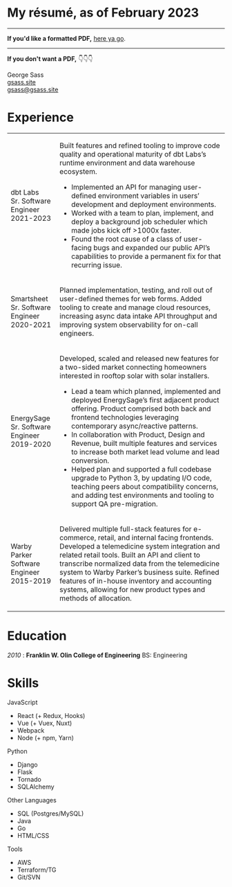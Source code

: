 # My résumé, as of February 2023

------

__If you'd like a formatted PDF,__ [here ya go](/assets/resume_2023.pdf).

------

__If you don't want a PDF,__ 👇👇👇

<div class="resume-container">
  <div class="resume-contact">
    George Sass<br>
    <a href="https://gsass.site">gsass.site</a><br>
    <a href="mailto:gsass@gsass.site">gsass@gsass.site</a><br>
  </div>

  <div class="resume-section section-experience">
  <h1>Experience</h1>
  <table>
  <tr><td>
      dbt Labs<br>
      Sr. Software Engineer<br>
      2021-2023
  </td>
  <td>
  <p>Built features and refined tooling to improve code quality and operational maturity of dbt Labs’s runtime environment and data warehouse ecosystem.</p>
  <ul>
    <li>Implemented an API for managing user-defined environment variables in users’ development and deployment environments.</li>
    <li>Worked with a team to plan, implement, and deploy a background job scheduler which made jobs kick off >1000x faster.</li>
    <li>Found the root cause of a class of user-facing bugs and expanded our public API’s capabilities to provide a permanent fix for that recurring issue.</li>
  </ul>
  </td></tr>

  <tr><td>
      Smartsheet<br>
      Sr. Software Engineer<br>
      2020-2021
  </td>
  <td>
  <p>Planned implementation, testing, and roll out of user-defined themes for web forms. Added tooling to create and manage cloud resources, increasing async data intake API throughput and improving system observability for on-call engineers.</p>
  </td></tr>

  <tr><td>
  EnergySage<br>
  Sr. Software Engineer<br>
  2019-2020
  </td>
  <td>
  <p>Developed, scaled and released new features for a two-sided  market connecting homeowners interested in rooftop solar with solar installers.</p>
  <ul>
    <li>Lead a team which planned, implemented and deployed EnergySage’s first adjacent product offering.  Product comprised both back and frontend technologies leveraging contemporary async/reactive patterns.</li>
  <li>In collaboration with Product, Design and Revenue, built multiple features and services to increase both market lead volume and lead conversion.</li>
  <li>Helped plan and supported a full codebase upgrade to Python 3, by updating I/O code, teaching peers about compatibility concerns, and adding test environments and tooling to support QA pre-migration.</li>
  </ul>
  </td></tr>

  <tr><td>
  Warby Parker<br>
  Software Engineer<br>
  2015-2019
  </td>
  <td>
    <p>Delivered multiple full-stack features for e-commerce, retail, and internal facing frontends. Developed a telemedicine system integration and related retail tools. Built an API and client to transcribe normalized data from the telemedicine system to Warby Parker’s business suite. Refined features of in-house inventory and accounting  systems, allowing for new product types and methods of allocation.</p>
  </td></tr>
  </table>
  </div>

  <div class="resume-section section-education">
  <h1>Education</h1>
  <p><em>2010</em> : <strong>Franklin W. Olin College of Engineering</strong>  BS: Engineering</p>
  </div>


  <div class="resume-section section-skills">
  <h1>Skills</h1>

  <div class="pure-g">
  <div class="pure-u-1-2 pure-u-lg-1-4">
  <p>JavaScript</p>
  <ul>
  <li>React (+ Redux, Hooks)</li>
  <li>Vue (+ Vuex, Nuxt)</li>
  <li>Webpack</li>
  <li>Node (+ npm, Yarn)</li>
  </ul>
  </div>

  <div class="pure-u-1-2 pure-u-lg-1-4">
  <p>Python</p>
  <ul>
  <li>Django</li>
  <li>Flask</li>
  <li>Tornado</li>
  <li>SQLAlchemy</li>
  </div>

  <div class="pure-u-1-2 pure-u-lg-1-4">
  <p>Other Languages</p>
  <ul>
  <li>SQL (Postgres/MySQL)</li>
  <li>Java</li>
  <li>Go</li>
  <li>HTML/CSS</li>
  </ul>
  </div>

  <div class="pure-u-1-2 pure-u-lg-1-4">
  <p>Tools</p>
  <ul>
    <li>AWS</li>
    <li>Terraform/TG</li>
    <li>Git/SVN</li>
  </ul>
  </div>

  </div>

</div>
